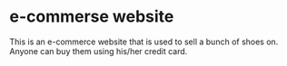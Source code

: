 # e-commerse website
 This is an e-commerce website that is used to sell a bunch of shoes on. Anyone can buy them using his/her credit card. 
